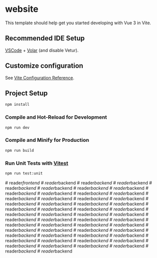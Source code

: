 # website

This template should help get you started developing with Vue 3 in Vite.

## Recommended IDE Setup

[VSCode](https://code.visualstudio.com/) + [Volar](https://marketplace.visualstudio.com/items?itemName=Vue.volar) (and disable Vetur).

## Customize configuration

See [Vite Configuration Reference](https://vite.dev/config/).

## Project Setup

```sh
npm install
```

### Compile and Hot-Reload for Development

```sh
npm run dev
```

### Compile and Minify for Production

```sh
npm run build
```

### Run Unit Tests with [Vitest](https://vitest.dev/)

```sh
npm run test:unit
```
#   r e a d e r _ f r o n t e n d  
 #   r e a d e r _ b a c k e n d  
 #   r e a d e r _ b a c k e n d  
 #   r e a d e r _ b a c k e n d  
 #   r e a d e r _ b a c k e n d  
 #   r e a d e r _ b a c k e n d  
 #   r e a d e r _ b a c k e n d  
 #   r e a d e r _ b a c k e n d  
 #   r e a d e r _ b a c k e n d  
 #   r e a d e r _ b a c k e n d  
 #   r e a d e r _ b a c k e n d  
 #   r e a d e r _ b a c k e n d  
 #   r e a d e r _ b a c k e n d  
 #   r e a d e r _ b a c k e n d  
 #   r e a d e r _ b a c k e n d  
 #   r e a d e r _ b a c k e n d  
 #   r e a d e r _ b a c k e n d  
 #   r e a d e r _ b a c k e n d  
 #   r e a d e r _ b a c k e n d  
 #   r e a d e r _ b a c k e n d  
 #   r e a d e r _ b a c k e n d  
 #   r e a d e r _ b a c k e n d  
 #   r e a d e r _ b a c k e n d  
 #   r e a d e r _ b a c k e n d  
 #   r e a d e r _ b a c k e n d  
 #   r e a d e r _ b a c k e n d  
 #   r e a d e r _ b a c k e n d  
 #   r e a d e r _ b a c k e n d  
 #   r e a d e r _ b a c k e n d  
 #   r e a d e r _ b a c k e n d  
 #   r e a d e r _ b a c k e n d  
 #   r e a d e r _ b a c k e n d  
 #   r e a d e r _ b a c k e n d  
 #   r e a d e r _ b a c k e n d  
 #   r e a d e r _ b a c k e n d  
 #   r e a d e r _ b a c k e n d  
 #   r e a d e r _ b a c k e n d  
 #   r e a d e r _ b a c k e n d  
 #   r e a d e r _ b a c k e n d  
 #   r e a d e r _ b a c k e n d  
 #   r e a d e r _ b a c k e n d  
 #   r e a d e r _ b a c k e n d  
 #   r e a d e r _ b a c k e n d  
 #   r e a d e r _ b a c k e n d  
 #   r e a d e r _ b a c k e n d  
 #   r e a d e r _ b a c k e n d  
 #   r e a d e r _ b a c k e n d  
 #   r e a d e r _ b a c k e n d  
 #   r e a d e r _ b a c k e n d  
 #   r e a d e r _ b a c k e n d  
 #   r e a d e r _ b a c k e n d  
 #   r e a d e r _ b a c k e n d  
 #   r e a d e r _ b a c k e n d  
 #   r e a d e r _ b a c k e n d  
 